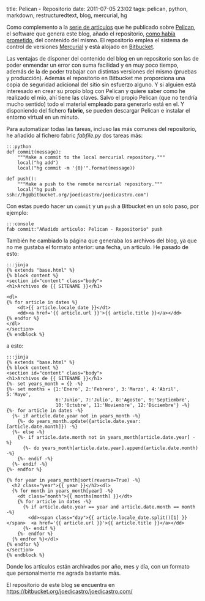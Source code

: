 title: Pelican - Repositorio
date: 2011-07-05 23:02
tags:  pelican, python, markdown, restructuredtext, blog, mercurial, hg


Como complemento a la [serie de artículos][0] que he publicado sobre [Pelican][1], 
el software que genera este blog, añado el repositorio, [como había prometido][2], 
del contenido del mismo. El repositorio emplea el sistema de control de versiones 
[Mercurial][3] y está alojado en [Bitbucket][4].

  [0]: http://joedicastro.com/tag/pelican.html
  [1]: http://docs.notmyidea.org/alexis/pelican/
  [2]: http://joedicastro.com/pelican-configuracion-y-personalizacion.html
  [3]: http://mercurial.selenic.com/
  [4]: https://bitbucket.org/
  
Las ventajas de disponer del contenido del blog en un repositorio son las de 
poder enmendar un error con suma facilidad y en muy poco tiempo, además de la de 
poder trabajar con distintas versiones del mismo (pruebas y producción). Además 
el repositorio en Bitbucket me proporciona una copia de seguridad adicional del 
sitio sin esfuerzo alguno. Y si alguien está interesado en crear su propio blog 
con Pelican y quiere saber como he realizado el mio, ahí tiene las claves. Salvo 
el propio Pelican (que no tendría mucho sentido) todo el material empleado para 
generarlo está en el. Y disponiendo del fichero **fabric**, se pueden descargar 
Pelican e instalar el entorno virtual en un minuto. 

Para automatizar todas las tareas, incluso las más comunes del repositorio, he 
añadido al fichero fabric *fabfile.py* dos tareas más:

    :::python
    def commit(message):
        """Make a commit to the local mercurial repository."""
        local("hg add")
        local("hg commit -m '{0}'".format(message))

    def push():
        """Make a push to the remote mercurial repository."""
        local("hg push ssh://hg@bitbucket.org/joedicastro/joedicastro.com")

Con estas puedo hacer un `commit` y un `push` a Bitbucket en un solo paso, por 
ejemplo:

    :::console
    fab commit:"Añadido articulo: Pelican - Repositorio" push
    
    
También he cambiado la página que generaba los archivos del blog, ya que no me 
gustaba el formato anterior: una fecha, un articulo. He pasado de esto:

    :::jinja
    {% extends "base.html" %}
    {% block content %}
    <section id="content" class="body">
    <h1>Archivos de {{ SITENAME }}</h1>

    <dl>
    {% for article in dates %}
        <dt>{{ article.locale_date }}</dt>
        <dd><a href='{{ article.url }}'>{{ article.title }}</a></dd>
    {% endfor %}
    </dl>
    </section>
    {% endblock %}

a esto:

    :::jinja
    {% extends "base.html" %}
    {% block content %}
    <section id="content" class="body">
    <h1>Archivos de {{ SITENAME }}</h1>
    {%- set years_month = {} -%}
    {%- set months = {1:'Enero', 2:'Febrero', 3:'Marzo', 4:'Abril', 5:'Mayo', 
				      6:'Junio', 7:'Julio', 8:'Agosto', 9:'Septiembre', 
				      10:'Octubre', 11:'Noviembre', 12:'Diciembre'} -%} 
    {%- for article in dates -%}
      {%- if article.date.year not in years_month -%}
        {%- do years_month.update({article.date.year:[article.date.month]}) -%}
      {%- else -%}
      	{%- if article.date.month not in years_month[article.date.year] -%}	
	      {%- do years_month[article.date.year].append(article.date.month) -%}
        {%- endif -%}
      {%- endif -%}
    {%- endfor %}

    {% for year in years_month|sort(reverse=True) -%}
      <h2 class="year">{{ year }}</h2><dl>	
      {% for month in years_month[year] -%}
        <dt class="month">{{ months[month] }}</dt>
        {% for article in dates -%}
          {% if article.date.year == year and article.date.month == month -%}
      	    <dd><span class="day">{{ article.locale_date.split()[1] }}</span>  <a href='{{ article.url }}'>{{ article.title }}</a></dd>
      	  {%- endif %}
        {%- endfor %}
      {% endfor %}</dl>
    {% endfor %}
    </section>
    {% endblock %}

Donde los artículos están archivados por año, mes y día, con un formato que 
personalmente me agrada bastante más.

El repositorio de este blog se encuentra en 
<https://bitbucket.org/joedicastro/joedicastro.com/>
